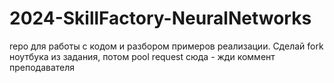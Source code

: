 # 2024-SkillFactory-NeuralNetworks
repo для работы с кодом и разбором примеров реализации. Сделай fork ноутбука из задания, потом pool request сюда - жди коммент преподавателя
